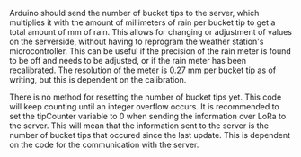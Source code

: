 Arduino should send the number of bucket tips to the server, which multiplies it with the amount of millimeters of rain per bucket tip to get a total amount of mm of rain. This allows for changing or adjustment of values on the serverside, without having to reprogram the weather station's microcontroller. This can be useful if the precision of the rain meter is found to be off and needs to be adjusted, or if the rain meter has been recalibrated. The resolution of the meter is 0.27 mm per bucket tip as of writing, but this is dependent on the calibration.

There is no method for resetting the number of bucket tips yet. This code will keep counting until an integer overflow occurs. It is recommended to set the tipCounter variable to 0 when sending the information over LoRa to the server. This will mean that the information sent to the server is the number of bucket tips that occured since the last update. This is dependent on the code for the communication with the server.
